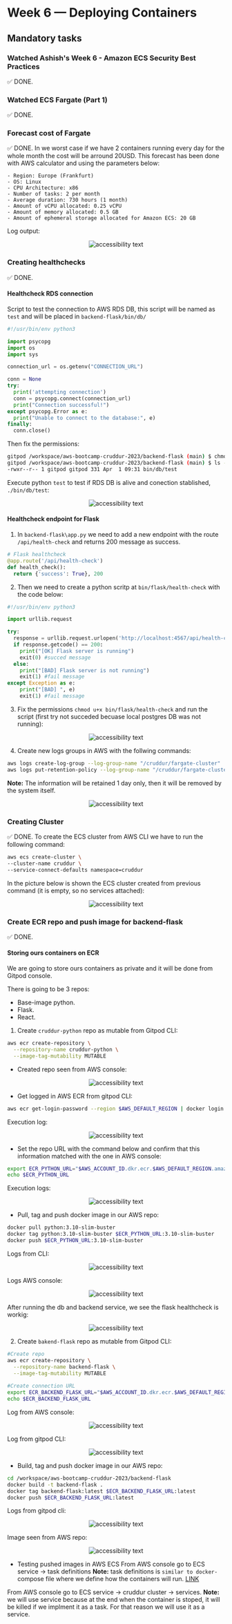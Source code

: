 # Week 6 — Deploying Containers
## Mandatory tasks
### Watched Ashish's Week 6 - Amazon ECS Security Best Practices
:white_check_mark: DONE.
### Watched ECS Fargate (Part 1)
:white_check_mark: DONE.
### Forecast cost of Fargate
:white_check_mark: DONE.
In we worst case if we have 2 containers running every day for the whole month the cost will be arround 20USD. This forecast has been done with AWS calculator and using the parameters below:

```
- Region: Europe (Frankfurt)
- OS: Linux
- CPU Architecture: x86
- Number of tasks: 2 per month
- Average duration: 730 hours (1 month)
- Amount of vCPU allocated: 0.25 vCPU
- Amount of memory allocated: 0.5 GB
- Amount of ephemeral storage allocated for Amazon ECS: 20 GB
```

Log output:

<p align="center"><img src="assets/week6/aws_fargate_forecast cost.png" alt="accessibility text"></p>

### Creating healthchecks
:white_check_mark: DONE.
#### Healthcheck RDS connection
Script to test the connection to AWS RDS DB, this script will be named as `test` and will be placed in `backend-flask/bin/db/`

```py
#!/usr/bin/env python3

import psycopg
import os
import sys

connection_url = os.getenv("CONNECTION_URL")

conn = None
try:
  print('attempting connection')
  conn = psycopg.connect(connection_url)
  print("Connection successful!")
except psycopg.Error as e:
  print("Unable to connect to the database:", e)
finally:
  conn.close()
```

Then fix the permissions:

```bash
gitpod /workspace/aws-bootcamp-cruddur-2023/backend-flask (main) $ chmod u+x bin/db/test 
gitpod /workspace/aws-bootcamp-cruddur-2023/backend-flask (main) $ ls -la bin/db/test 
-rwxr--r-- 1 gitpod gitpod 331 Apr  1 09:31 bin/db/test
```

Execute python `test` to test if RDS DB is alive and conection stablished, `./bin/db/test`:

<p align="center"><img src="assets/week6/RDS_test_connection.png" alt="accessibility text"></p>

#### Healthcheck endpoint for Flask
1. In `backend-flask\app.py` we need to add a new endpoint with the route `/api/health-check` and returns 200 message as success.

```py
# Flask healthcheck
@app.route('/api/health-check')
def health_check():
  return {'success': True}, 200
```

2. Then we need to create a python scritp at `bin/flask/health-check` with the code below:

```py
#!/usr/bin/env python3

import urllib.request

try:
  response = urllib.request.urlopen('http://localhost:4567/api/health-check')
  if response.getcode() == 200:
    print("[OK] Flask server is running")
    exit(0) #succed message
  else:
    print("[BAD] Flask server is not running")
    exit(1) #fail message
except Exception as e:
    print("[BAD] ", e)
    exit(1) #fail message
```

3. Fix the permissions `chmod u+x bin/flask/health-check` and run the script (first try not succeded becuase local postgres DB was not running):

<p align="center"><img src="assets/week6/flask_check.png" alt="accessibility text"></p>

4. Create new logs groups in AWS with the follwing commands:

```bash
aws logs create-log-group --log-group-name "/cruddur/fargate-cluster"
aws logs put-retention-policy --log-group-name "/cruddur/fargate-cluster" --retention-in-days 1
```

<b>Note:</b> The information will be retained 1 day only, then it will be removed by the system itself.

<p align="center"><img src="assets/week6/new_logs_cruddur.png" alt="accessibility text"></p>

### Creating Cluster
:white_check_mark: DONE.
To create the ECS cluster from AWS CLI we have to run the following command:

```bash
aws ecs create-cluster \
--cluster-name cruddur \
--service-connect-defaults namespace=cruddur
```

In the picture below is shown the ECS cluster created from previous command (it is empty, so no services attached):

<p align="center"><img src="assets/week6/create_ecs_cluster.png" alt="accessibility text"></p>

### Create ECR repo and push image for backend-flask
:white_check_mark: DONE.
####  Storing ours containers on ECR
We are going to store ours containers as private and it will be done from Gitpod console.

There is going to be 3 repos:
- Base-image python.
- Flask.
- React.

1. Create `cruddur-python` repo as mutable from Gitpod CLI:

```bash
aws ecr create-repository \
  --repository-name cruddur-python \
  --image-tag-mutability MUTABLE
```

- Created repo seen from AWS console:

<p align="center"><img src="assets/week6/container_repo.png" alt="accessibility text"></p>

- Get logged in AWS ECR from gitpod CLI:

```bash
aws ecr get-login-password --region $AWS_DEFAULT_REGION | docker login --username AWS --password-stdin "$AWS_ACCOUNT_ID.dkr.ecr.$AWS_DEFAULT_REGION.amazonaws.com"
```

Execution log:

<p align="center"><img src="assets/week6/login_in_ECR_AWS.png" alt="accessibility text"></p>

- Set the repo URL with the command below and confirm that this information matched with the one in AWS console:

```bash
export ECR_PYTHON_URL="$AWS_ACCOUNT_ID.dkr.ecr.$AWS_DEFAULT_REGION.amazonaws.com/cruddur-python"
echo $ECR_PYTHON_URL
```

Execution logs:

<p align="center"><img src="assets/week6/create_repo_url.png" alt="accessibility text"></p>

- Pull, tag and push docker image in our AWS repo:

```bash
docker pull python:3.10-slim-buster
docker tag python:3.10-slim-buster $ECR_PYTHON_URL:3.10-slim-buster
docker push $ECR_PYTHON_URL:3.10-slim-buster
```
Logs from CLI:

<p align="center"><img src="assets/week6/pushed_image_in_ecr_repo.png" alt="accessibility text"></p>

Logs AWS console:

<p align="center"><img src="assets/week6/pushed_image_aws_repo.png" alt="accessibility text"></p>

After running the db and backend service, we see the flask healthcheck is workig:

<p align="center"><img src="assets/week6/test_flask_health_check.png" alt="accessibility text"></p>

2. Create `bakend-flask` repo as mutable from Gitpod CLI:

```bash
#Create repo
aws ecr create-repository \
  --repository-name backend-flask \
  --image-tag-mutability MUTABLE
  
#Create connection URL
export ECR_BACKEND_FLASK_URL="$AWS_ACCOUNT_ID.dkr.ecr.$AWS_DEFAULT_REGION.amazonaws.com/backend-flask"
echo $ECR_BACKEND_FLASK_URL
```
Log from AWS console:

<p align="center"><img src="assets/week6/backend_repo.png" alt="accessibility text"></p>

Log from gitpod CLI:

<p align="center"><img src="assets/week6/flask_string_url.png" alt="accessibility text"></p>

- Build, tag and push docker image in our AWS repo:

```bash
cd /workspace/aws-bootcamp-cruddur-2023/backend-flask
docker build -t backend-flask .
docker tag backend-flask:latest $ECR_BACKEND_FLASK_URL:latest
docker push $ECR_BACKEND_FLASK_URL:latest
```
Logs from gitpod cli:

<p align="center"><img src="assets/week6/docker_push_backend.png" alt="accessibility text"></p>

Image seen from AWS repo:

<p align="center"><img src="assets/week6/image_from_repo.png" alt="accessibility text"></p>

- Testing pushed images in AWS ECS
From AWS console go to ECS service -> task definitions
<b>Note:</b> task definitions is `similar to docker-`compose file where we define how the containers will run. [LINK](https://docs.docker.com/cloud/ecs-integration/)

From AWS console go to ECS service -> cruddur cluster -> services.
<b>Note:</b> we will use service because at the end when the container is stoped, it will be killed if we implment it as a task. For that reason we will use it as a service.


